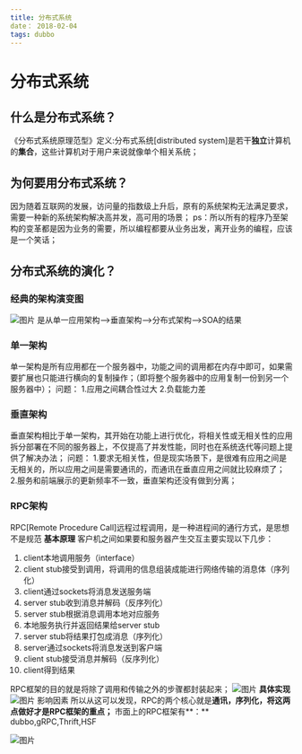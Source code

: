 ```yaml
---
title: 分布式系统
date： 2018-02-04
tags: dubbo
---
```


# 分布式系统
## 什么是分布式系统？
《分布式系统原理范型》定义:分布式系统[distributed system]是若干**独立**计算机的**集合**，这些计算机对于用户来说就像单个相关系统；
## 为何要用分布式系统？
因为随着互联网的发展，访问量的指数级上升后，原有的系统架构无法满足要求，需要一种新的系统架构解决高并发，高可用的场景；
ps：所以所有的程序乃至架构的变革都是因为业务的需要，所以编程都要从业务出发，离开业务的编程，应该是一个笑话；
## 分布式系统的演化？
### **经典的架构演变图**
![图片](https://uploader.shimo.im/f/dJ0CZPO6SHoMo8t7.png!thumbnail)
是从单一应用架构-->垂直架构-->分布式架构-->SOA的结果
### 单一架构
单一架构是所有应用都在一个服务器中，功能之间的调用都在内存中即可，如果需要扩展也只能进行横向的复制操作；（即将整个服务器中的应用复制一份到另一个服务器中）；
问题：
1.应用之间耦合性过大
2.负载能力差
### 垂直架构
垂直架构相比于单一架构，其开始在功能上进行优化，将相关性或无相关性的应用拆分部署在不同的服务器上，不仅提高了并发性能，同时也在系统迭代等问题上提供了解决办法；
问题：
1.要求无相关性，但是现实场景下，是很难有应用之间是无相关的，所以应用之间是需要通讯的，而通讯在垂直应用之间就比较麻烦了；
2.服务和前端展示的更新频率不一致，垂直架构还没有做到分离；
### RPC架构
RPC[Remote Procedure Call]远程过程调用，是一种进程间的通行方式，是思想不是规范
**基本原理**
客户机之间如果要和服务器产生交互主要实现以下几步：
1. client本地调用服务（interface）
2. client stub接受到调用，将调用的信息组装成能进行网络传输的消息体（序列化）
3. client通过sockets将消息发送服务端
4. server stub收到消息并解码（反序列化）
5. server stub根据消息调用本地对应服务
6. 本地服务执行并返回结果给server stub
7. server stub将结果打包成消息（序列化）
8. server通过sockets将消息发送到客户端
9. client stub接受消息并解码（反序列化）
10. client得到结果

RPC框架的目的就是将除了调用和传输之外的步骤都封装起来；
![图片](https://uploader.shimo.im/f/oWJb6yNuQgMwiPoz.png!thumbnail)
**具体实现**
![图片](https://uploader.shimo.im/f/PYw7JPY3qOALlAeb.png!thumbnail)
影响因素
所以从这可以发现，RPC的两个核心就是**通讯，序列化，将这两点做好才是RPC框架的重点；**
市面上的RPC框架有**：**
dubbo,gRPC,Thrift,HSF


![图片](https://uploader.shimo.im/f/hInp7GY6qIwEiw1d.png!thumbnail)
